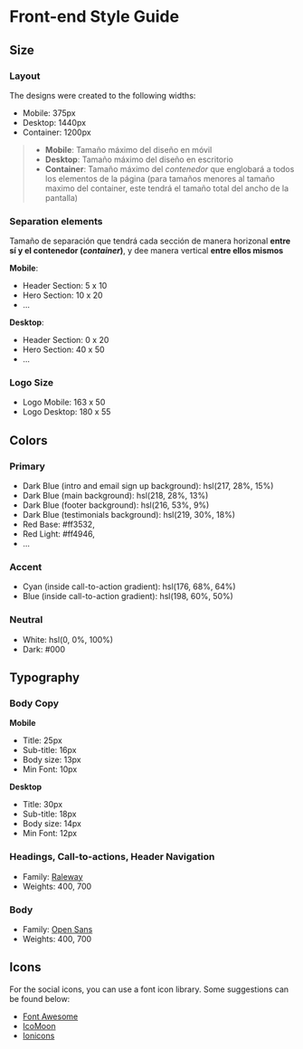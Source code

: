 # Front-end Style Guide

## Size

### Layout 

The designs were created to the following widths:

- Mobile:    375px
- Desktop:   1440px
- Container: 1200px    

> - **Mobile**: Tamaño máximo del diseño en móvil
> - **Desktop**: Tamaño máximo del diseño en escritorio
> - **Container**: Tamaño máximo del *contenedor* que englobará a todos los elementos de la página (para tamaños menores al tamaño maximo del container, este tendrá el tamaño total del ancho de la pantalla)

### Separation elements

Tamaño de separación que tendrá cada sección de manera horizonal **entre sí y el contenedor (*container*)**, y dee manera vertical **entre ellos mismos**

**Mobile**:
- Header Section:   5 x 10
- Hero Section:     10 x 20
- ...

**Desktop**:
- Header Section:   0 x 20
- Hero Section:     40 x 50
- ...


### Logo Size
- Logo Mobile:   163 x 50
- Logo Desktop:  180 x 55 

## Colors

### Primary

- Dark Blue (intro and email sign up background): hsl(217, 28%, 15%)
- Dark Blue (main background): hsl(218, 28%, 13%)
- Dark Blue (footer background): hsl(216, 53%, 9%)
- Dark Blue (testimonials background): hsl(219, 30%, 18%)
- Red Base: #ff3532, 
- Red Light: #ff4946,
- ...

### Accent

- Cyan (inside call-to-action gradient): hsl(176, 68%, 64%)
- Blue (inside call-to-action gradient): hsl(198, 60%, 50%)

### Neutral

- White: hsl(0, 0%, 100%)
- Dark: #000

## Typography

### Body Copy

**Mobile**
- Title:     25px
- Sub-title: 16px
- Body size: 13px
- Min Font:  10px

**Desktop**
- Title:     30px
- Sub-title: 18px
- Body size: 14px
- Min Font:  12px

### Headings, Call-to-actions, Header Navigation

- Family: [Raleway](https://fonts.google.com/specimen/Raleway)
- Weights: 400, 700

### Body

- Family: [Open Sans](https://fonts.google.com/specimen/Open+Sans)
- Weights: 400, 700

## Icons

For the social icons, you can use a font icon library. Some suggestions can be found below:

- [Font Awesome](https://fontawesome.com/)
- [IcoMoon](https://icomoon.io/)
- [Ionicons](https://ionicons.com/)